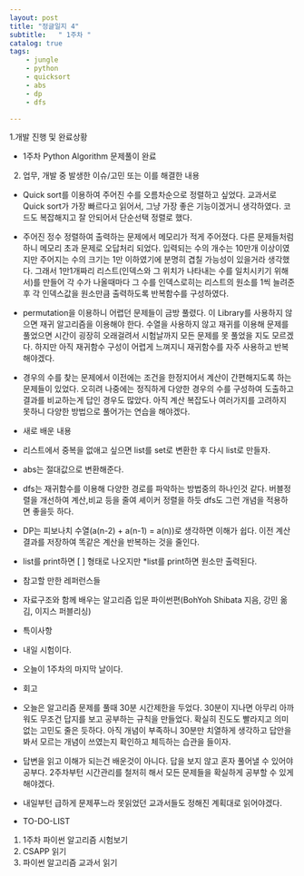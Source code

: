 ```yaml
---
layout: post
title: "정글일지 4"
subtitle:   " 1주차 "
catalog: true
tags:
    - jungle
    - python
    - quicksort
    - abs
    - dp
    - dfs

---
```


1.개발 진행 및 완료상황

- 1주차 Python Algorithm 문제풀이 완료

2. 업무, 개발 중 발생한 이슈/고민 또는 이를 해결한 내용

- Quick sort를 이용하여 주어진 수를 오름차순으로 정렬하고 싶었다. 교과서로 Quick sort가 가장 빠르다고 읽어서, 그냥 가장 좋은 기능이겠거니 생각하였다. 코드도 복잡해지고 잘 안되어서 단순선택 정렬로 했다.
- 주어진 정수 정렬하여 출력하는 문제에서 메모리가 적게 주어졌다. 다른 문제들처럼 하니 메모리 초과 문제로 오답처리 되었다. 입력되는 수의 개수는 10만개 이상이였지만 주어지는 수의 크기는 1만 이하였기에 분명히 겹칠 가능성이 있을거라 생각했다. 그래서 1만1개짜리 리스트(인덱스와 그 위치가 나타내는 수를 일치시키기 위해서)를 만들어 각 수가 나올때마다 그 수를 인덱스로히는 리스트의 원소를 1씩 늘려준 후 각 인덱스값을 원소만큼 출력하도록 반복함수를 구성하였다.
- permutation을 이용하니 어렵던 문제들이 금방 풀렸다. 이 Library를 사용하지 않으면 재귀 알고리즘을 이용해야 한다. 수열을 사용하지 않고 재귀를 이용해 문제를 풀었으면 시간이 굉장히 오래걸려서 시험날까지 모든 문제를 못 풀었을 지도 모르겠다. 하지만 아직 재귀함수 구성이 어렵게 느껴지니 재귀함수를 자주 사용하고 반복해야겠다.
- 경우의 수를 찾는 문제에서 이전에는 조건을 한정지어서 계산이 간편해지도록 하는 문제들이 있었다. 오히려 나중에는 정직하게 다양한 경우의 수를 구성하여 도출하고 결과를 비교하는게 답인 경우도 많았다. 아직 계산 복잡도나 여러가지를 고려하지 못하니 다양한 방법으로 풀어가는 연습을 해야겠다.
- 새로 배운 내용

- 리스트에서 중복을 없애고 싶으면 list를 set로 변환한 후 다시 list로 만들자.
- abs는 절대값으로 변환해준다.
- dfs는 재귀함수를 이용해 다양한 경로를 파악하는 방법중의 하나인것 같다. 버블정렬을 개선하여 계산,비교 등을 줄여 셰이커 정렬을 하듯 dfs도 그런 개념을 적용하면 좋을듯 하다.
- DP는 피보나치 수열(a(n-2) + a(n-1) = a(n))로 생각하면 이해가 쉽다. 이전 계산 결과를 저장하여 똑같은 계산을 반복하는 것을 줄인다.
- list를 print하면 [ ] 형태로 나오지만 *list를 print하면 원소만 출력된다.
- 참고할 만한 레퍼런스들

- 자료구조와 함께 배우는 알고리즘 입문 파이썬편(BohYoh Shibata 지음, 강민 옮김, 이지스 퍼블리싱)
- 특이사항

- 내일 시험이다.
- 오늘이 1주차의 마지막 날이다.
- 회고

- 오늘은 알고리즘 문제를 풀때 30분 시간제한을 두었다. 30분이 지나면 아무리 아까워도 무조건 답지를 보고 공부하는 규칙을 만들었다. 확실히 진도도 빨라지고 의미없는 고민도 줄은 듯하다. 아직 개념이 부족하니 30분만 치열하게 생각하고 답안을 봐서 모르는 개념이 쓰였는지 확인하고 체득하는 습관을 들이자.
- 답변을 읽고 이해가 되는건 배운것이 아니다. 답을 보지 않고 혼자 풀어낼 수 있어야 공부다. 2주차부턴 시간관리를 철저히 해서 모든 문제들을 확실하게 공부할 수 있게 해야겠다.
- 내일부턴 급하게 문제푸느라 못읽었던 교과서들도 정해진 계획대로 읽어야겠다.
- TO-DO-LIST

1.  1주차 파이썬 알고리즘 시험보기
2.  CSAPP 읽기
3.  파이썬 알고리즘 교과서 읽기